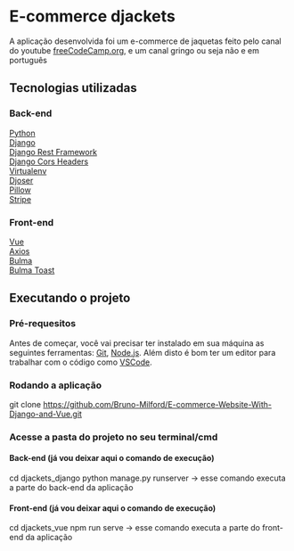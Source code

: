 # E-commerce djackets

A aplicação desenvolvida foi um e-commerce de jaquetas feito pelo canal do youtube [freeCodeCamp.org](https://www.youtube.com/channel/UC8butISFwT-Wl7EV0hUK0BQ), e um canal gringo ou seja não e em português

## Tecnologias utilizadas 
### Back-end 
[Python](https://www.python.org) <br />
[Django](https://www.djangoproject.com) <br />
[Django Rest Framework](https://www.django-rest-framework.org) <br />
[Django Cors Headers](https://github.com/adamchainz/django-cors-headers) <br />
[Virtualenv](https://virtualenv.pypa.io/en/latest/#) <br />
[Djoser](https://djoser.readthedocs.io/en/latest/getting_started.html) <br />
[Pillow](https://pillow.readthedocs.io/en/stable/) <br />
[Stripe](https://stripe.com/docs/api) <br />

### Front-end
[Vue](https://vuejs.org) <br /> 
[Axios](https://www.npmjs.com/package/vue-axios) <br /> 
[Bulma](https://bulma.io) <br /> 
[Bulma Toast](https://www.npmjs.com/package/bulma-toast)

## Executando o projeto
### Pré-requesitos 
 Antes de começar, você vai precisar ter instalado em sua máquina as seguintes ferramentas: [Git](https://git-scm.com), [Node.js](https://nodejs.org/en/). Além disto é bom ter um editor para trabalhar com o código como [VSCode](https://code.visualstudio.com).
 
### Rodando a aplicação 
git clone https://github.com/Bruno-Milford/E-commerce-Website-With-Django-and-Vue.git

### Acesse a pasta do projeto no seu terminal/cmd <br />
#### Back-end (já vou deixar aqui o comando de execução) <br />
cd djackets_django 
python manage.py runserver -> esse comando executa a parte do back-end da aplicação

#### Front-end (já vou deixar aqui o comando de execução) <br />
cd djackets_vue
npm run serve -> esse comando executa a parte do front-end da aplicação